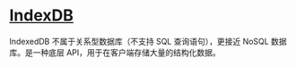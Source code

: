 # [IndexDB](https://developer.mozilla.org/zh-CN/docs/Web/API/IndexedDB_API)
IndexedDB 不属于关系型数据库（不支持 SQL 查询语句），更接近 NoSQL 数据库。是一种底层 API，用于在客户端存储大量的结构化数据。